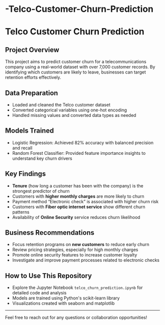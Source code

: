 # -Telco-Customer-Churn-Prediction
# Telco Customer Churn Prediction

## Project Overview
This project aims to predict customer churn for a telecommunications company using a real-world dataset with over 7,000 customer records. By identifying which customers are likely to leave, businesses can target retention efforts effectively.

## Data Preparation
- Loaded and cleaned the Telco customer dataset  
- Converted categorical variables using one-hot encoding  
- Handled missing values and converted data types as needed  

## Models Trained
- Logistic Regression: Achieved 82% accuracy with balanced precision and recall  
- Random Forest Classifier: Provided feature importance insights to understand key churn drivers  

## Key Findings
- **Tenure** (how long a customer has been with the company) is the strongest predictor of churn  
- Customers with **higher monthly charges** are more likely to churn  
- Payment method “Electronic check” is associated with higher churn risk  
- Customers with **Fiber optic internet service** show different churn patterns  
- Availability of **Online Security** service reduces churn likelihood  

## Business Recommendations
- Focus retention programs on **new customers** to reduce early churn  
- Review pricing strategies, especially for high monthly charges  
- Promote online security features to increase customer loyalty  
- Investigate and improve payment processes related to electronic checks  

## How to Use This Repository
- Explore the Jupyter Notebook `telco_churn_prediction.ipynb` for detailed code and analysis  
- Models are trained using Python's scikit-learn library  
- Visualizations created with seaborn and matplotlib  

---

Feel free to reach out for any questions or collaboration opportunities!


